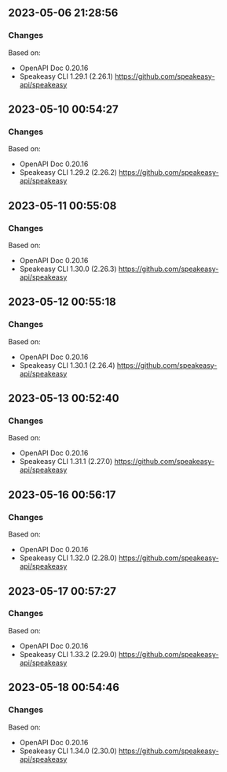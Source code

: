 

## 2023-05-06 21:28:56
### Changes
Based on:
- OpenAPI Doc 0.20.16 
- Speakeasy CLI 1.29.1 (2.26.1) https://github.com/speakeasy-api/speakeasy

## 2023-05-10 00:54:27
### Changes
Based on:
- OpenAPI Doc 0.20.16 
- Speakeasy CLI 1.29.2 (2.26.2) https://github.com/speakeasy-api/speakeasy

## 2023-05-11 00:55:08
### Changes
Based on:
- OpenAPI Doc 0.20.16 
- Speakeasy CLI 1.30.0 (2.26.3) https://github.com/speakeasy-api/speakeasy

## 2023-05-12 00:55:18
### Changes
Based on:
- OpenAPI Doc 0.20.16 
- Speakeasy CLI 1.30.1 (2.26.4) https://github.com/speakeasy-api/speakeasy

## 2023-05-13 00:52:40
### Changes
Based on:
- OpenAPI Doc 0.20.16 
- Speakeasy CLI 1.31.1 (2.27.0) https://github.com/speakeasy-api/speakeasy

## 2023-05-16 00:56:17
### Changes
Based on:
- OpenAPI Doc 0.20.16 
- Speakeasy CLI 1.32.0 (2.28.0) https://github.com/speakeasy-api/speakeasy

## 2023-05-17 00:57:27
### Changes
Based on:
- OpenAPI Doc 0.20.16 
- Speakeasy CLI 1.33.2 (2.29.0) https://github.com/speakeasy-api/speakeasy

## 2023-05-18 00:54:46
### Changes
Based on:
- OpenAPI Doc 0.20.16 
- Speakeasy CLI 1.34.0 (2.30.0) https://github.com/speakeasy-api/speakeasy